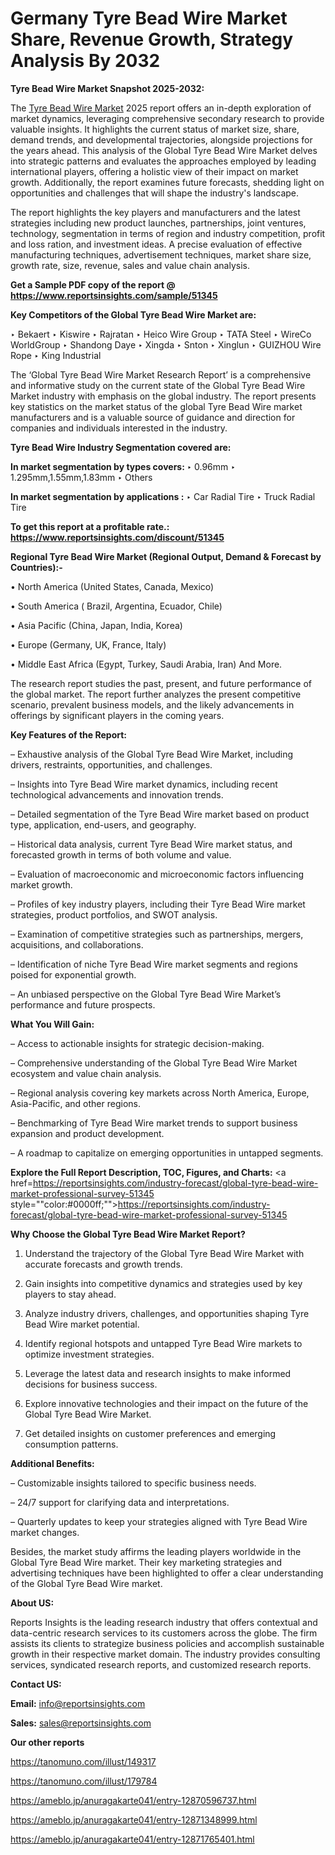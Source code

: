 # Germany Tyre Bead Wire Market Share, Revenue Growth, Strategy Analysis By 2032

<strong>Tyre Bead Wire Market Snapshot 2025-2032:</strong>

The <a href=https://www.reportsinsights.com/sample/51345>Tyre Bead Wire Market</a> 2025 report offers an in-depth exploration of market dynamics, leveraging comprehensive secondary research to provide valuable insights. It highlights the current status of market size, share, demand trends, and developmental trajectories, alongside projections for the years ahead. This analysis of the Global Tyre Bead Wire Market delves into strategic patterns and evaluates the approaches employed by leading international players, offering a holistic view of their impact on market growth. Additionally, the report examines future forecasts, shedding light on opportunities and challenges that will shape the industry's landscape.

The report highlights the key players and manufacturers and the latest strategies including new product launches, partnerships, joint ventures, technology, segmentation in terms of region and industry competition, profit and loss ration, and investment ideas. A precise evaluation of effective manufacturing techniques, advertisement techniques, market share size, growth rate, size, revenue, sales and value chain analysis.

<strong>Get a Sample PDF copy of the report @ <a href=https://www.reportsinsights.com/sample/51345 style=color:#0000ff;>https://www.reportsinsights.com/sample/51345</a></strong>

<strong>Key Competitors of the Global Tyre Bead Wire Market are:</strong>

‣ Bekaert
‣ Kiswire
‣ Rajratan
‣ Heico Wire Group
‣ TATA Steel
‣ WireCo WorldGroup
‣ Shandong Daye
‣ Xingda
‣ Snton
‣ Xinglun
‣ GUIZHOU Wire Rope
‣ King Industrial

The ‘Global Tyre Bead Wire Market Research Report’ is a comprehensive and informative study on the current state of the Global Tyre Bead Wire Market industry with emphasis on the global industry. The report presents key statistics on the market status of the global Tyre Bead Wire market manufacturers and is a valuable source of guidance and direction for companies and individuals interested in the industry.

<strong>Tyre Bead Wire Industry Segmentation covered are:</strong>

<strong>In market segmentation by types covers: </strong> 
‣ 0.96mm
‣ 1.295mm,1.55mm,1.83mm
‣ Others

<strong>In market segmentation by applications :</strong> 
‣ Car Radial Tire
‣ Truck Radial Tire

<strong>To get this report at a profitable rate.: <a href=https://www.reportsinsights.com/discount/51345 style=color:#0000ff;>https://www.reportsinsights.com/discount/51345</a></strong>

<strong>Regional Tyre Bead Wire Market (Regional Output, Demand &amp; Forecast by Countries):-</strong>

• North America (United States, Canada, Mexico)

• South America ( Brazil, Argentina, Ecuador, Chile)

• Asia Pacific (China, Japan, India, Korea)

• Europe (Germany, UK, France, Italy)

• Middle East Africa (Egypt, Turkey, Saudi Arabia, Iran) And More.

The research report studies the past, present, and future performance of the global market. The report further analyzes the present competitive scenario, prevalent business models, and the likely advancements in offerings by significant players in the coming years.

<strong>Key Features of the Report:</strong>

– Exhaustive analysis of the Global Tyre Bead Wire Market, including drivers, restraints, opportunities, and challenges.

– Insights into Tyre Bead Wire market dynamics, including recent technological advancements and innovation trends.

– Detailed segmentation of the Tyre Bead Wire market based on product type, application, end-users, and geography.

– Historical data analysis, current Tyre Bead Wire market status, and forecasted growth in terms of both volume and value.

– Evaluation of macroeconomic and microeconomic factors influencing market growth.

– Profiles of key industry players, including their Tyre Bead Wire market strategies, product portfolios, and SWOT analysis.

– Examination of competitive strategies such as partnerships, mergers, acquisitions, and collaborations.

– Identification of niche Tyre Bead Wire market segments and regions poised for exponential growth.

– An unbiased perspective on the Global Tyre Bead Wire Market’s performance and future prospects.

<strong>What You Will Gain:</strong>

– Access to actionable insights for strategic decision-making.

– Comprehensive understanding of the Global Tyre Bead Wire Market ecosystem and value chain analysis.

– Regional analysis covering key markets across North America, Europe, Asia-Pacific, and other regions.

– Benchmarking of Tyre Bead Wire market trends to support business expansion and product development.

– A roadmap to capitalize on emerging opportunities in untapped segments.

<strong>Explore the Full Report Description, TOC, Figures, and Charts:</strong>
<a href=https://reportsinsights.com/industry-forecast/global-tyre-bead-wire-market-professional-survey-51345 style=""color:#0000ff;"">https://reportsinsights.com/industry-forecast/global-tyre-bead-wire-market-professional-survey-51345</a>

<strong>Why Choose the Global Tyre Bead Wire Market Report?</strong>

1. Understand the trajectory of the Global Tyre Bead Wire Market with accurate forecasts and growth trends.

2. Gain insights into competitive dynamics and strategies used by key players to stay ahead.

3. Analyze industry drivers, challenges, and opportunities shaping Tyre Bead Wire market potential.

4. Identify regional hotspots and untapped Tyre Bead Wire markets to optimize investment strategies.

5. Leverage the latest data and research insights to make informed decisions for business success.

6. Explore innovative technologies and their impact on the future of the Global Tyre Bead Wire Market.

7. Get detailed insights on customer preferences and emerging consumption patterns.

<strong>Additional Benefits:</strong>

– Customizable insights tailored to specific business needs.

– 24/7 support for clarifying data and interpretations.

– Quarterly updates to keep your strategies aligned with Tyre Bead Wire market changes.

Besides, the market study affirms the leading players worldwide in the Global Tyre Bead Wire market. Their key marketing strategies and advertising techniques have been highlighted to offer a clear understanding of the Global Tyre Bead Wire market.

<strong><strong>About US</strong>:</strong>

Reports Insights is the leading research industry that offers contextual and data-centric research services to its customers across the globe. The firm assists its clients to strategize business policies and accomplish sustainable growth in their respective market domain. The industry provides consulting services, syndicated research reports, and customized research reports.

<strong>Contact US:</strong>

<p class=><b>Email:</b> <a href=mailto:info@reportsinsights.com>info@reportsinsights.com</a></p>
<p class=><b>Sales:</b> <a href=mailto:sales@reportsinsights.com>sales@reportsinsights.com</a></p>

<strong>Our other reports</strong>

<a href=https://tanomuno.com/illust/149317>https://tanomuno.com/illust/149317</a>

<a href=https://tanomuno.com/illust/179784>https://tanomuno.com/illust/179784</a>

<a href=https://ameblo.jp/anuragakarte041/entry-12870596737.html>https://ameblo.jp/anuragakarte041/entry-12870596737.html</a>

<a href=https://ameblo.jp/anuragakarte041/entry-12871348999.html>https://ameblo.jp/anuragakarte041/entry-12871348999.html</a>

<a href=https://ameblo.jp/anuragakarte041/entry-12871765401.html>https://ameblo.jp/anuragakarte041/entry-12871765401.html</a>
